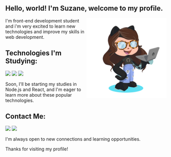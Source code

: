 ## Hello, world! I'm Suzane, welcome to my profile.
<img align="right" width="250px" src="https://raw.githubusercontent.com/suzanefeitosa/suzanefeitosa/main/octocat-1674159401432.png" style="max-width: 100%;">

 I'm front-end development student and i'm very excited to learn new technologies and improve my skills in web development.

## Technologies I'm Studying:

<div>
<img src="https://upload.wikimedia.org/wikipedia/commons/thumb/8/82/Devicon-html5-plain.svg/640px-Devicon-html5-plain.svg.png" width="50px">
<img src="https://upload.wikimedia.org/wikipedia/commons/thumb/6/62/CSS3_logo.svg/640px-CSS3_logo.svg.png" width="50px">
<img src="https://upload.wikimedia.org/wikipedia/commons/9/99/Unofficial_JavaScript_logo_2.svg" width="50px">
</div>

Soon, I'll be starting my studies in Node.js and React, and I'm eager to learn more about these popular technologies.

## Contact Me:

<div>

<a href = "mailto: suzanefeitosa08@icloud.com"><img src="https://img.shields.io/badge/Gmail-D14836?style=for-the-badge&logo=gmail&logoColor=white" target="_blank"></a>
<a href="https://www.linkedin.com/in/suzanefeitosa" target="_blank"><img src="https://img.shields.io/badge/-LinkedIn-%230077B5?style=for-the-badge&logo=linkedin&logoColor=white" target="_blank"></a>   
</div>

I'm always open to new connections and learning opportunities.

Thanks for visiting my profile!

